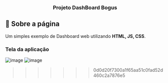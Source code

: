 
<h3 align="center">
  Projeto DashBoard Bogus
</h3>

## :rocket: Sobre a página

Um simples exemplo de Dashboard web utilizando **HTML, JS, CSS**.

### Tela da aplicação

![image](https://github.com/JonanthaW/Projeto-Dashboard-Bogus/blob/main/assets/img/photos/example1.jpg)
![image](https://github.com/JonanthaW/Projeto-Dashboard-Bogus/blob/main/assets/img/photos/example2.jpg)
>>>>>>> 0d0d20f7300a1f65aa51c0fad52d460c2a7876e5
